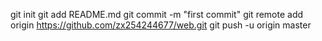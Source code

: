 
git init
git add README.md
git commit -m "first commit"
git remote add origin https://github.com/zx254244677/web.git
git push -u origin master
